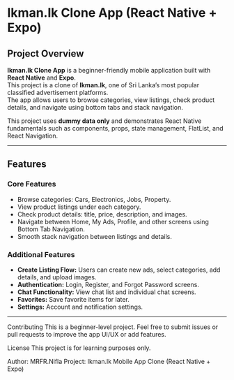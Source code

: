 # Ikman.lk Clone App (React Native + Expo)

## Project Overview
**Ikman.lk Clone App** is a beginner-friendly mobile application built with **React Native** and **Expo**.  
This project is a clone of **Ikman.lk**, one of Sri Lanka’s most popular classified advertisement platforms.  
The app allows users to browse categories, view listings, check product details, and navigate using bottom tabs and stack navigation.  

This project uses **dummy data only** and demonstrates React Native fundamentals such as components, props, state management, FlatList, and React Navigation.

---

## Features

### Core Features
- Browse categories: Cars, Electronics, Jobs, Property.
- View product listings under each category.
- Check product details: title, price, description, and images.
- Navigate between Home, My Ads, Profile, and other screens using Bottom Tab Navigation.
- Smooth stack navigation between listings and details.

### Additional Features
- **Create Listing Flow:** Users can create new ads, select categories, add details, and upload images.
- **Authentication:** Login, Register, and Forgot Password screens.
- **Chat Functionality:** View chat list and individual chat screens.
- **Favorites:** Save favorite items for later.
- **Settings:** Account and notification settings.

---




Contributing
This is a beginner-level project. Feel free to submit issues or pull requests to improve the app UI/UX or add features.

License
This project is for learning purposes only.

Author: MRFR.Nifla
Project: Ikman.lk Mobile App Clone (React Native + Expo)
